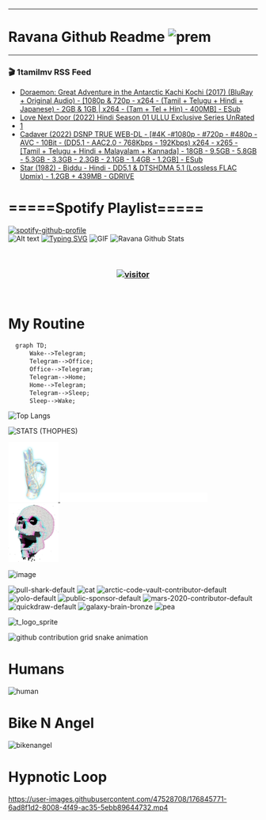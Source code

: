 ***
# Ravana Github Readme <img width="30" alt="prem" src="https://user-images.githubusercontent.com/47528708/184485159-eb187755-3860-4024-84e0-36e3194f9dac.gif">
***

### 🎬 1tamilmv RSS Feed

<!-- BLOG-POST-LIST:START -->
- [Doraemon: Great Adventure in the Antarctic Kachi Kochi &lpar;2017&rpar; &lpar;BluRay + Original Audio&rpar; - [1080p &amp; 720p - x264 - &lpar;Tamil + Telugu + Hindi + Japanese&rpar; - 2GB &amp; 1GB | x264 - &lpar;Tam + Tel + Hin&rpar; - 400MB] - ESub](https://www.1tamilmv.team/index.php?/forums/topic/167619-doraemon-great-adventure-in-the-antarctic-kachi-kochi-2017-bluray-original-audio-1080p-720p-x264-tamil-telugu-hindi-japanese-2gb-1gb-x264-tam-tel-hin-400mb-esub/&do=findComment&comment=333802)
- [Love Next Door &lpar;2022&rpar; Hindi Season 01 ULLU Exclusive Series UnRated](https://www.1tamilmv.team/index.php?/forums/topic/167520-love-next-door-2022-hindi-season-01-ullu-exclusive-series-unrated/&do=findComment&comment=333801)
- [1](https://www.1tamilmv.team/index.php?/forums/topic/167618-1/&do=findComment&comment=333800)
- [Cadaver &lpar;2022&rpar; DSNP TRUE WEB-DL - [#4K -#1080p - #720p - #480p - AVC - 10Bit - &lpar;DD5.1 - AAC2.0 - 768Kbps - 192Kbps&rpar; x264 - x265 - [Tamil + Telugu + Hindi + Malayalam + Kannada] - 18GB - 9.5GB - 5.8GB - 5.3GB - 3.3GB - 2.3GB - 2.1GB - 1.4GB - 1.2GB] - ESub](https://www.1tamilmv.team/index.php?/forums/topic/167617-cadaver-2022-dsnp-true-web-dl-4k-1080p-720p-480p-avc-10bit-dd51-aac20-768kbps-192kbps-x264-x265-tamil-telugu-hindi-malayalam-kannada-18gb-95gb-58gb-53gb-33gb-23gb-21gb-14gb-12gb-esub/&do=findComment&comment=333799)
- [Star &lpar;1982&rpar; - Biddu - Hindi - DD5.1 &amp; DTSHDMA 5.1 &lpar;Lossless FLAC Upmix&rpar; - 1.2GB + 439MB - GDRIVE](https://www.1tamilmv.team/index.php?/forums/topic/167616-star-1982-biddu-hindi-dd51-dtshdma-51-lossless-flac-upmix-12gb-439mb-gdrive/&do=findComment&comment=333798)
<!-- BLOG-POST-LIST:END -->

# =====Spotify Playlist=====
[![spotify-github-profile](https://spotify-github-profile.vercel.app/api/view?uid=31rfzgmuvvewegdlxvlev4ynz4vu&cover_image=true&theme=default&bar_color=53b14f&bar_color_cover=true)](https://ravana69.github.io/rss)
</br>
![Alt text](https://spotify-recently-played-readme.vercel.app/api?user=31rfzgmuvvewegdlxvlev4ynz4vu)
[![Typing SVG](https://readme-typing-svg.herokuapp.com?color=%2336BCF7&center=true&vCenter=true&multiline=true&height=81&lines=I+AM+RAVANA;CONTACT+ME+ON+TELEGRAM%3A+%40R4V4N4)](https://git.io/typing-svg)
<img align="centre" height="400px" width="490px" alt="GIF" src="https://github.com/ravana69/ravana69/blob/master/rvm.gif" />
![Ravana Github Stats](https://github-readme-stats.vercel.app/api?username=ravana69&&show_icons=true&theme=radical)

<br />
<h3 align="center"> <a href="https://t.me/r4v4n4"><img src="https://profile-counter.glitch.me/ravana69/count.svg" alt="visitor" width="600"></a> </h3>
</br>

<H1>My Routine</H1>

```mermaid
  graph TD;
      Wake-->Telegram;
      Telegram-->Office;
      Office-->Telegram;
      Telegram-->Home;
      Home-->Telegram;
      Telegram-->Sleep;
      Sleep-->Wake;
```
![Top Langs](https://github-readme-stats.vercel.app/api/top-langs/?username=ravana69&&show_icons=true&theme=radical)

![STATS (THOPHES)](https://github-profile-trophy.vercel.app/?username=ravana69&theme=gruvbox&margin-w=10&margin-h=15&column=8)
<br />
<p align="left">
    <a href="#">
        <img width="20%" src="./assets/images/hand.gif" alt="" />
    </a>
    <a href="#">
        <img width="59%" src="./assets/images/spacer.png" alt="" >
    </a>
    <a href="#">
        <img width="20%" src="./assets/images/skull.gif" alt="" />
    </a>
</p>


![image](https://user-images.githubusercontent.com/47528708/175298537-0623dc00-7b1a-4ec1-b5b1-71768763a234.png)

<img width="148" alt="pull-shark-default" src="https://user-images.githubusercontent.com/47528708/176419715-70981865-4dc6-489a-8a1a-06842db67b15.gif"> <img width="148" alt="cat" src="https://user-images.githubusercontent.com/47528708/179149594-60701d0e-e626-415f-9958-80736351eadd.gif"> <img width="148" alt="arctic-code-vault-contributor-default" src="https://user-images.githubusercontent.com/47528708/175267501-e1fbbb8f-c2b2-4882-b865-2ac4debef26c.png"> <img width="148" alt="yolo-default" src="https://user-images.githubusercontent.com/47528708/175267654-281a1880-1129-4b7b-bf2f-de5dd2bc5afa.png"> <img width="148" alt="public-sponsor-default" src="https://user-images.githubusercontent.com/47528708/175268448-2e78cc75-fb25-4d76-bd22-7df520446b45.png"> <img width="148" alt="mars-2020-contributor-default" src="https://user-images.githubusercontent.com/47528708/175268475-de6d987a-3be9-4353-86a5-23b422559355.png"> <img width="148" alt="quickdraw-default" src="https://user-images.githubusercontent.com/47528708/179148665-33e7c2c8-5d95-413e-8b25-6862820a5fe7.png"> <img width="148" alt="galaxy-brain-bronze" src="https://user-images.githubusercontent.com/47528708/176419717-e2fdca8b-0fdc-47dd-9511-a7ff52178a33.gif"> <img width="148" alt="pea" src="https://user-images.githubusercontent.com/47528708/179149608-800ce6e1-7d24-4bfe-8e84-5628e6d5497d.gif">

![t_logo_sprite](https://user-images.githubusercontent.com/47528708/175293007-21ff1792-1fca-4be3-bcae-12fdc3aa414f.svg)

![github contribution grid snake animation](https://raw.githubusercontent.com/ravana69/ravana69/output/github-contribution-grid-snake-dark.svg#gh-dark-mode-only)

# Humans
<img width="170" alt="human" src="https://user-images.githubusercontent.com/47528708/176413829-c142d478-1c96-4c3c-a2a4-2dd35374c335.gif">

# Bike N Angel
<img width="170" alt="bikenangel" src="https://user-images.githubusercontent.com/47528708/176616968-3a44f91e-8016-477c-9bb5-c4689a1adbee.gif">

# Hypnotic Loop

https://user-images.githubusercontent.com/47528708/176845771-6ad8f1d2-8008-4f49-ac35-5ebb89644732.mp4

